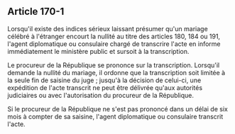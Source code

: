 Article 170-1
----
Lorsqu'il existe des indices sérieux laissant présumer qu'un mariage célébré à
l'étranger encourt la nullité au titre des articles 180, 184 ou 191, l'agent
diplomatique ou consulaire chargé de transcrire l'acte en informe immédiatement
le ministère public et sursoit à la transcription.

Le procureur de la République se prononce sur la transcription. Lorsqu'il
demande la nullité du mariage, il ordonne que la transcription soit limitée à la
seule fin de saisine du juge ; jusqu'à la décision de celui-ci, une expédition
de l'acte transcrit ne peut être délivrée qu'aux autorités judiciaires ou avec
l'autorisation du procureur de la République.

Si le procureur de la République ne s'est pas prononcé dans un délai de six mois
à compter de sa saisine, l'agent diplomatique ou consulaire transcrit l'acte.
